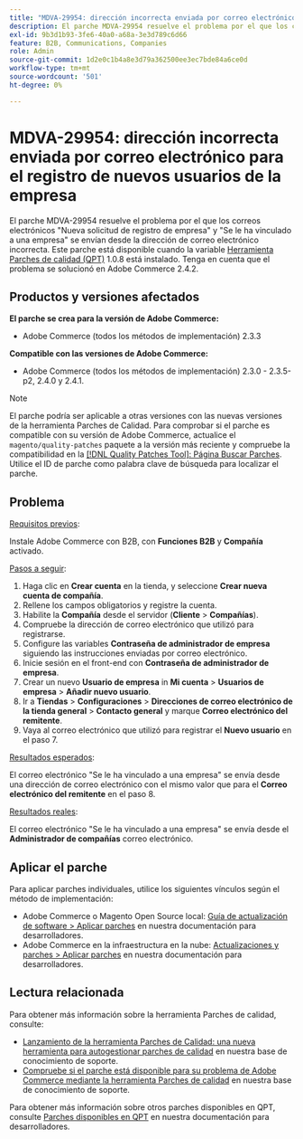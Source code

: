 ```yaml
---
title: "MDVA-29954: dirección incorrecta enviada por correo electrónico para el registro de nuevo usuario de la empresa"
description: El parche MDVA-29954 resuelve el problema por el que los correos electrónicos "Nueva solicitud de registro de empresa" y "Se le ha vinculado a una empresa" se envían desde la dirección de correo electrónico incorrecta. Este parche está disponible cuando está instalada la [Quality Patches Tool (QPT)](/help/announcements/adobe-commerce-announcements/magento-quality-patches-released-new-tool-to-self-serve-quality-patches.md) 1.0.8. Tenga en cuenta que el problema se solucionó en Adobe Commerce 2.4.2.
exl-id: 9b3d1b93-3fe6-40a0-a68a-3e3d789c6d66
feature: B2B, Communications, Companies
role: Admin
source-git-commit: 1d2e0c1b4a8e3d79a362500ee3ec7bde84a6ce0d
workflow-type: tm+mt
source-wordcount: '501'
ht-degree: 0%

---
```


# MDVA-29954: dirección incorrecta enviada por correo electrónico para el registro de nuevos usuarios de la empresa

El parche MDVA-29954 resuelve el problema por el que los correos electrónicos &quot;Nueva solicitud de registro de empresa&quot; y &quot;Se le ha vinculado a una empresa&quot; se envían desde la dirección de correo electrónico incorrecta. Este parche está disponible cuando la variable [Herramienta Parches de calidad (QPT)](/help/announcements/adobe-commerce-announcements/magento-quality-patches-released-new-tool-to-self-serve-quality-patches.md) 1.0.8 está instalado. Tenga en cuenta que el problema se solucionó en Adobe Commerce 2.4.2.

## Productos y versiones afectados

**El parche se crea para la versión de Adobe Commerce:**

* Adobe Commerce (todos los métodos de implementación) 2.3.3

**Compatible con las versiones de Adobe Commerce:**

* Adobe Commerce (todos los métodos de implementación) 2.3.0 - 2.3.5-p2, 2.4.0 y 2.4.1.

>[!NOTE]
>
>El parche podría ser aplicable a otras versiones con las nuevas versiones de la herramienta Parches de Calidad. Para comprobar si el parche es compatible con su versión de Adobe Commerce, actualice el `magento/quality-patches` paquete a la versión más reciente y compruebe la compatibilidad en la [[!DNL Quality Patches Tool]: Página Buscar Parches](https://devdocs.magento.com/quality-patches/tool.html#patch-grid). Utilice el ID de parche como palabra clave de búsqueda para localizar el parche.

## Problema

<u>Requisitos previos</u>:

Instale Adobe Commerce con B2B, con **Funciones B2B** y **Compañía** activado.

<u>Pasos a seguir</u>:

1. Haga clic en **Crear cuenta** en la tienda, y seleccione **Crear nueva cuenta de compañía**.
1. Rellene los campos obligatorios y registre la cuenta.
1. Habilite la **Compañía** desde el servidor (**Cliente** > **Compañías**).
1. Compruebe la dirección de correo electrónico que utilizó para registrarse.
1. Configure las variables **Contraseña de administrador de empresa** siguiendo las instrucciones enviadas por correo electrónico.
1. Inicie sesión en el front-end con **Contraseña de administrador de empresa**.
1. Crear un nuevo **Usuario de empresa** in **Mi cuenta** > **Usuarios de empresa** > **Añadir nuevo usuario**.
1. Ir a **Tiendas** > **Configuraciones** > **Direcciones de correo electrónico de la tienda general** > **Contacto general** y marque **Correo electrónico del remitente**.
1. Vaya al correo electrónico que utilizó para registrar el **Nuevo usuario** en el paso 7.

<u>Resultados esperados</u>:

El correo electrónico &quot;Se le ha vinculado a una empresa&quot; se envía desde una dirección de correo electrónico con el mismo valor que para el **Correo electrónico del remitente** en el paso 8.

<u>Resultados reales</u>:

El correo electrónico &quot;Se le ha vinculado a una empresa&quot; se envía desde el **Administrador de compañías** correo electrónico.

## Aplicar el parche

Para aplicar parches individuales, utilice los siguientes vínculos según el método de implementación:

* Adobe Commerce o Magento Open Source local: [Guía de actualización de software > Aplicar parches](https://devdocs.magento.com/guides/v2.4/comp-mgr/patching/mqp.html) en nuestra documentación para desarrolladores.
* Adobe Commerce en la infraestructura en la nube: [Actualizaciones y parches > Aplicar parches](https://devdocs.magento.com/cloud/project/project-patch.html) en nuestra documentación para desarrolladores.

## Lectura relacionada

Para obtener más información sobre la herramienta Parches de calidad, consulte:

* [Lanzamiento de la herramienta Parches de Calidad: una nueva herramienta para autogestionar parches de calidad](/help/announcements/adobe-commerce-announcements/magento-quality-patches-released-new-tool-to-self-serve-quality-patches.md) en nuestra base de conocimiento de soporte.
* [Compruebe si el parche está disponible para su problema de Adobe Commerce mediante la herramienta Parches de calidad](/help/support-tools/patches-available-in-qpt-tool/check-patch-for-magento-issue-with-magento-quality-patches.md) en nuestra base de conocimiento de soporte.

Para obtener más información sobre otros parches disponibles en QPT, consulte [Parches disponibles en QPT](https://devdocs.magento.com/quality-patches/tool.html#patch-grid) en nuestra documentación para desarrolladores.

